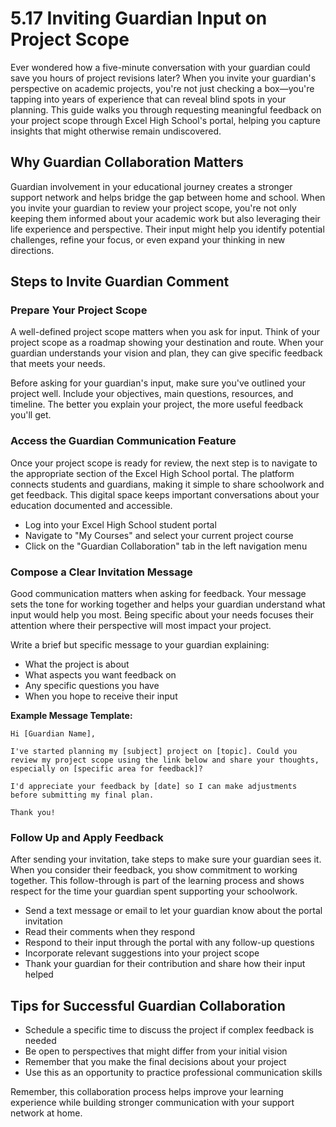 # 5.17 Inviting Guardian Input on Project Scope

Ever wondered how a five-minute conversation with your guardian could save you hours of project revisions later? When you invite your guardian's perspective on academic projects, you're not just checking a box—you're tapping into years of experience that can reveal blind spots in your planning. This guide walks you through requesting meaningful feedback on your project scope through Excel High School's portal, helping you capture insights that might otherwise remain undiscovered.

## Why Guardian Collaboration Matters

Guardian involvement in your educational journey creates a stronger support network and helps bridge the gap between home and school. When you invite your guardian to review your project scope, you're not only keeping them informed about your academic work but also leveraging their life experience and perspective. Their input might help you identify potential challenges, refine your focus, or even expand your thinking in new directions.

## Steps to Invite Guardian Comment

### Prepare Your Project Scope

A well-defined project scope matters when you ask for input. Think of your project scope as a roadmap showing your destination and route. When your guardian understands your vision and plan, they can give specific feedback that meets your needs.

Before asking for your guardian's input, make sure you've outlined your project well. Include your objectives, main questions, resources, and timeline. The better you explain your project, the more useful feedback you'll get.

### Access the Guardian Communication Feature

Once your project scope is ready for review, the next step is to navigate to the appropriate section of the Excel High School portal. The platform connects students and guardians, making it simple to share schoolwork and get feedback. This digital space keeps important conversations about your education documented and accessible.

- Log into your Excel High School student portal
- Navigate to "My Courses" and select your current project course
- Click on the "Guardian Collaboration" tab in the left navigation menu

### Compose a Clear Invitation Message

Good communication matters when asking for feedback. Your message sets the tone for working together and helps your guardian understand what input would help you most. Being specific about your needs focuses their attention where their perspective will most impact your project.

Write a brief but specific message to your guardian explaining:

- What the project is about
- What aspects you want feedback on
- Any specific questions you have
- When you hope to receive their input

**Example Message Template:**
```
Hi [Guardian Name],

I've started planning my [subject] project on [topic]. Could you review my project scope using the link below and share your thoughts, especially on [specific area for feedback]?

I'd appreciate your feedback by [date] so I can make adjustments before submitting my final plan.

Thank you!
```

### Follow Up and Apply Feedback

After sending your invitation, take steps to make sure your guardian sees it. When you consider their feedback, you show commitment to working together. This follow-through is part of the learning process and shows respect for the time your guardian spent supporting your schoolwork.

- Send a text message or email to let your guardian know about the portal invitation
- Read their comments when they respond
- Respond to their input through the portal with any follow-up questions
- Incorporate relevant suggestions into your project scope
- Thank your guardian for their contribution and share how their input helped

## Tips for Successful Guardian Collaboration

- Schedule a specific time to discuss the project if complex feedback is needed
- Be open to perspectives that might differ from your initial vision
- Remember that you make the final decisions about your project
- Use this as an opportunity to practice professional communication skills

Remember, this collaboration process helps improve your learning experience while building stronger communication with your support network at home.

